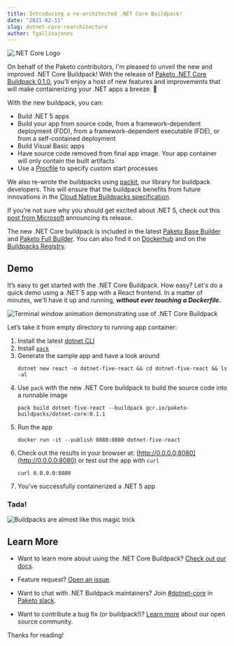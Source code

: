 ```yaml
---
title: Introducing a re-architected .NET Core Buildpack!
date: "2021-02-11"
slug: dotnet-core-rearchitecture
author: fgallinajones
---
```


![.NET Core Logo](/images/posts/0004/dotnet-core-logo.png)

On behalf of the Paketo contributors, I'm pleased to unveil the new and
improved .NET Core Buildpack! With the release of [Paketo .NET Core Buildpack
0.1.0](https://github.com/paketo-buildpacks/dotnet-core/releases), you’ll enjoy
a host of new features and improvements that will make containerizing your .NET
apps a breeze. 🍃

With the new buildpack, you can:
*   Build .NET 5 apps
*   Build your app from source code, from a framework-dependent deployment
    (FDD), from a framework-dependent executable (FDE), or from a
    self-contained deployment
*   Build Visual Basic apps
*   Have source code removed from final app image. Your app container will
    only contain the built artifacts
*   Use a
    [Procfile](https://paketo.io/docs/buildpacks/configuration/#procfiles) to
    specify custom start processes

We also re-wrote the buildpacks using
[packit](https://github.com/paketo-buildpacks/packit), our library for
buildpack developers. This will ensure that the buildpack benefits from future
innovations in the [Cloud Native Buildpacks
specification](https://github.com/buildpacks/spec/blob/main/buildpack.md).

If you’re not sure why you should get excited about .NET 5, check out this
[post from
Microsoft](https://devblogs.microsoft.com/dotnet/announcing-net-5-0/)
announcing its release.

The new .NET Core buildpack is included in the latest [Paketo Base
Builder](https://paketo.io/docs/builders/#base) and [Paketo Full
Builder](https://paketo.io/docs/builders/#full). You can also find it on
[Dockerhub](https://hub.docker.com/r/paketobuildpacks/dotnet-core) and on the
[Buildpacks
Registry](http://registry.buildpacks.io/buildpacks/paketo-buildpacks/dotnet-core).

## Demo
It’s easy to get started with the .NET Core Buildpack. How easy? Let's do a
quick demo using a .NET 5 app with a React frontend. In a matter of minutes,
we'll have it up and running, **_without ever touching a Dockerfile_.**

![Terminal window animation demonstrating use of .NET Core Buildpack](/images/posts/0004/dotnet-demo.gif)

Let’s take it from empty directory to running app container:

1. Install the latest [dotnet
   CLI](https://docs.microsoft.com/en-us/dotnet/core/install/)
2. Install [`pack`](https://buildpacks.io/docs/tools/pack/#install)
3. Generate the sample app and have a look around
    ```
    dotnet new react -o dotnet-five-react && cd dotnet-five-react && ls -al
    ```
4. Use `pack` with the new .NET Core buildpack to build the source code into a
   runnable image
    ```
    pack build dotnet-five-react --buildpack gcr.io/paketo-buildpacks/dotnet-core:0.1.1
    ```
5. Run the app
    ```
    docker run -it --publish 8080:8080 dotnet-five-react
    ```
6. Check out the results in your browser at:
   [http://0.0.0.0:8080](http://0.0.0.0:8080) or test out the app with `curl`
    ```
    curl 0.0.0.0:8080
    ```
7. You've successfully containerized a .NET 5 app

### Tada!

![Buildpacks are almost like this magic trick](https://media.giphy.com/media/KmIR3x7UG4cFy/giphy.gif)

## Learn More
* Want to learn more about using the .NET Core Buildpack? [Check out our
docs](https://paketo.io/docs/buildpacks/language-family-buildpacks/dotnet-core/).

* Feature request? [Open an
issue](https://github.com/paketo-buildpacks/dotnet-core/issues).

* Want to chat with .NET Buildpack maintainers? Join
[#dotnet-core](https://paketobuildpacks.slack.com/archives/CUD6SEE7L)
in [Paketo slack](https://slack.paketo.io/).

* Want to contribute a bug fix (or buildpack!)? [Learn more](https://github.com/paketo-buildpacks/community) about our open source community.

Thanks for reading!

